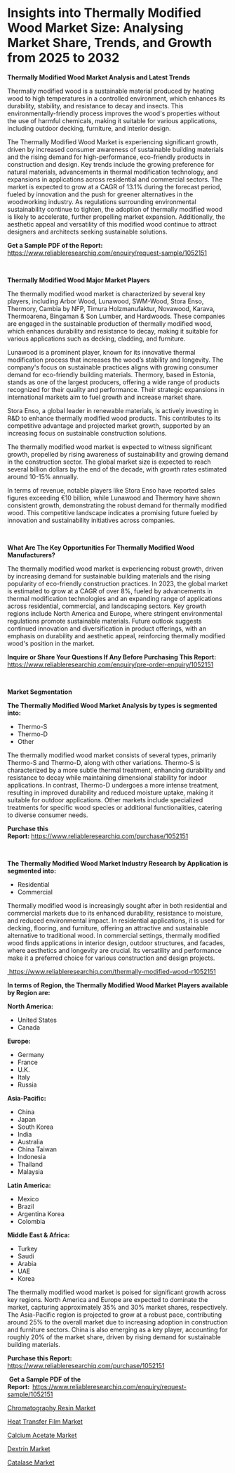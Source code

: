 <p><h1>Insights into Thermally Modified Wood Market Size: Analysing Market Share, Trends, and Growth from 2025 to 2032</h1></p><p><strong>Thermally Modified Wood Market Analysis and Latest Trends</strong></p>
<p><p>Thermally modified wood is a sustainable material produced by heating wood to high temperatures in a controlled environment, which enhances its durability, stability, and resistance to decay and insects. This environmentally-friendly process improves the wood's properties without the use of harmful chemicals, making it suitable for various applications, including outdoor decking, furniture, and interior design.</p><p>The Thermally Modified Wood Market is experiencing significant growth, driven by increased consumer awareness of sustainable building materials and the rising demand for high-performance, eco-friendly products in construction and design. Key trends include the growing preference for natural materials, advancements in thermal modification technology, and expansions in applications across residential and commercial sectors. The market is expected to grow at a CAGR of 13.1% during the forecast period, fueled by innovation and the push for greener alternatives in the woodworking industry. As regulations surrounding environmental sustainability continue to tighten, the adoption of thermally modified wood is likely to accelerate, further propelling market expansion. Additionally, the aesthetic appeal and versatility of this modified wood continue to attract designers and architects seeking sustainable solutions.</p></p>
<p><strong>Get a Sample PDF of the Report:&nbsp;</strong> <a href="https://www.reliableresearchiq.com/enquiry/request-sample/1052151?utm_campaign=973&utm_medium=2&utm_source=Github&utm_content=ia&utm_term=31032025&utm_id=thermally-modified-wood">https://www.reliableresearchiq.com/enquiry/request-sample/1052151</a></p>
<p>&nbsp;</p>
<p><strong>Thermally Modified Wood Major Market Players</strong></p>
<p><p>The thermally modified wood market is characterized by several key players, including Arbor Wood, Lunawood, SWM-Wood, Stora Enso, Thermory, Cambia by NFP, Timura Holzmanufaktur, Novawood, Karava, Thermoarena, Bingaman & Son Lumber, and Hardwoods. These companies are engaged in the sustainable production of thermally modified wood, which enhances durability and resistance to decay, making it suitable for various applications such as decking, cladding, and furniture.</p><p>Lunawood is a prominent player, known for its innovative thermal modification process that increases the wood’s stability and longevity. The company's focus on sustainable practices aligns with growing consumer demand for eco-friendly building materials. Thermory, based in Estonia, stands as one of the largest producers, offering a wide range of products recognized for their quality and performance. Their strategic expansions in international markets aim to fuel growth and increase market share.</p><p>Stora Enso, a global leader in renewable materials, is actively investing in R&D to enhance thermally modified wood products. This contributes to its competitive advantage and projected market growth, supported by an increasing focus on sustainable construction solutions.</p><p>The thermally modified wood market is expected to witness significant growth, propelled by rising awareness of sustainability and growing demand in the construction sector. The global market size is expected to reach several billion dollars by the end of the decade, with growth rates estimated around 10-15% annually.</p><p>In terms of revenue, notable players like Stora Enso have reported sales figures exceeding €10 billion, while Lunawood and Thermory have shown consistent growth, demonstrating the robust demand for thermally modified wood. This competitive landscape indicates a promising future fueled by innovation and sustainability initiatives across companies.</p></p>
<p>&nbsp;</p>
<p><strong>What Are The Key Opportunities For Thermally Modified Wood Manufacturers?</strong></p>
<p><p>The thermally modified wood market is experiencing robust growth, driven by increasing demand for sustainable building materials and the rising popularity of eco-friendly construction practices. In 2023, the global market is estimated to grow at a CAGR of over 8%, fueled by advancements in thermal modification technologies and an expanding range of applications across residential, commercial, and landscaping sectors. Key growth regions include North America and Europe, where stringent environmental regulations promote sustainable materials. Future outlook suggests continued innovation and diversification in product offerings, with an emphasis on durability and aesthetic appeal, reinforcing thermally modified wood's position in the market.</p></p>
<p><strong>Inquire or Share Your Questions If Any Before Purchasing This Report:</strong> <a href="https://www.reliableresearchiq.com/enquiry/pre-order-enquiry/1052151?utm_campaign=973&utm_medium=2&utm_source=Github&utm_content=ia&utm_term=31032025&utm_id=thermally-modified-wood">https://www.reliableresearchiq.com/enquiry/pre-order-enquiry/1052151</a></p>
<p>&nbsp;</p>
<p><strong>Market Segmentation</strong></p>
<p><strong>The Thermally Modified Wood Market Analysis by types is segmented into:</strong></p>
<p><ul><li>Thermo-S</li><li>Thermo-D</li><li>Other</li></ul></p>
<p><p>The thermally modified wood market consists of several types, primarily Thermo-S and Thermo-D, along with other variations. Thermo-S is characterized by a more subtle thermal treatment, enhancing durability and resistance to decay while maintaining dimensional stability for indoor applications. In contrast, Thermo-D undergoes a more intense treatment, resulting in improved durability and reduced moisture uptake, making it suitable for outdoor applications. Other markets include specialized treatments for specific wood species or additional functionalities, catering to diverse consumer needs.</p></p>
<p><strong>Purchase this Report:&nbsp;</strong><a href="https://www.reliableresearchiq.com/purchase/1052151?utm_campaign=973&utm_medium=2&utm_source=Github&utm_content=ia&utm_term=31032025&utm_id=thermally-modified-wood">https://www.reliableresearchiq.com/purchase/1052151</a></p>
<p>&nbsp;</p>
<p><strong>The Thermally Modified Wood Market Industry Research by Application is segmented into:</strong></p>
<p><ul><li>Residential</li><li>Commercial</li></ul></p>
<p><p>Thermally modified wood is increasingly sought after in both residential and commercial markets due to its enhanced durability, resistance to moisture, and reduced environmental impact. In residential applications, it is used for decking, flooring, and furniture, offering an attractive and sustainable alternative to traditional wood. In commercial settings, thermally modified wood finds applications in interior design, outdoor structures, and facades, where aesthetics and longevity are crucial. Its versatility and performance make it a preferred choice for various construction and design projects.</p></p>
<p><a href="https://www.reliableresearchiq.com/thermally-modified-wood-r1052151?utm_campaign=973&utm_medium=2&utm_source=Github&utm_content=ia&utm_term=31032025&utm_id=thermally-modified-wood">&nbsp;https://www.reliableresearchiq.com/thermally-modified-wood-r1052151</a></p>
<p><strong>In terms of Region, the Thermally Modified Wood Market Players available by Region are:</strong></p>
<p>
    <p> <strong> North America: </strong>
        <ul>
            <li>United States</li>
            <li>Canada</li>
        </ul>
        </p> 
    <p> <strong> Europe: </strong>
        <ul>
            <li>Germany</li>
            <li>France</li>
            <li>U.K.</li>
            <li>Italy</li>
            <li>Russia</li>
        </ul>
        </p> 
    <p> <strong> Asia-Pacific: </strong>
        <ul>
            <li>China</li>
            <li>Japan</li>
            <li>South Korea</li>
            <li>India</li>
            <li>Australia</li>
            <li>China Taiwan</li>
            <li>Indonesia</li>
            <li>Thailand</li>
            <li>Malaysia</li>
        </ul>
        </p> 
    <p> <strong> Latin America: </strong>
        <ul>
            <li>Mexico</li>
            <li>Brazil</li>
            <li>Argentina Korea</li>
            <li>Colombia</li>
        </ul>
        </p> 
    <p> <strong> Middle East & Africa: </strong>
        <ul>
            <li>Turkey</li>
            <li>Saudi</li>
            <li>Arabia</li>
            <li>UAE</li>
            <li>Korea</li>
        </ul>
    </p>
    </p>
<p><p>The thermally modified wood market is poised for significant growth across key regions. North America and Europe are expected to dominate the market, capturing approximately 35% and 30% market shares, respectively. The Asia-Pacific region is projected to grow at a robust pace, contributing around 25% to the overall market due to increasing adoption in construction and furniture sectors. China is also emerging as a key player, accounting for roughly 20% of the market share, driven by rising demand for sustainable building materials.</p></p>
<p><strong>Purchase this Report: </strong><a href="https://www.reliableresearchiq.com/purchase/1052151?utm_campaign=973&utm_medium=2&utm_source=Github&utm_content=ia&utm_term=31032025&utm_id=thermally-modified-wood">https://www.reliableresearchiq.com/purchase/1052151</a></p>
<p>&nbsp;<strong>Get a Sample PDF of the Report:&nbsp;&nbsp;</strong><a href="https://www.reliableresearchiq.com/enquiry/request-sample/1052151?utm_campaign=973&utm_medium=2&utm_source=Github&utm_content=ia&utm_term=31032025&utm_id=thermally-modified-wood">https://www.reliableresearchiq.com/enquiry/request-sample/1052151</a></p>
<p><strong></strong></p>
<p><p><a href="https://github.com/ElviraLeka1962/Market-Research-Report-List-1/blob/main/chromatography-resin-market.md?utm_campaign=973&utm_medium=2&utm_source=Github&utm_content=ia&utm_term=31032025&utm_id=thermally-modified-wood">Chromatography Resin Market</a></p><p><a href="https://github.com/rosalinebhakta48/Market-Research-Report-List-1/blob/main/heat-transfer-film-market.md?utm_campaign=973&utm_medium=2&utm_source=Github&utm_content=ia&utm_term=31032025&utm_id=thermally-modified-wood">Heat Transfer Film Market</a></p><p><a href="https://github.com/hammelximalschid/Market-Research-Report-List-1/blob/main/calcium-acetate-market.md?utm_campaign=973&utm_medium=2&utm_source=Github&utm_content=ia&utm_term=31032025&utm_id=thermally-modified-wood">Calcium Acetate Market</a></p><p><a href="https://github.com/darenph8er/Market-Research-Report-List-1/blob/main/dextrin-market.md?utm_campaign=973&utm_medium=2&utm_source=Github&utm_content=ia&utm_term=31032025&utm_id=thermally-modified-wood">Dextrin Market</a></p><p><a href="https://github.com/osbornrdaflalo/Market-Research-Report-List-1/blob/main/catalase-market.md?utm_campaign=973&utm_medium=2&utm_source=Github&utm_content=ia&utm_term=31032025&utm_id=thermally-modified-wood">Catalase Market</a></p></p>